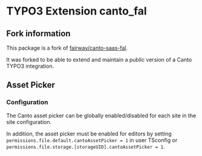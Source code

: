 # TYPO3 Extension canto_fal

## Fork information

This package is a fork of [fairway/canto-saas-fal](https://packagist.org/packages/fairway/canto-saas-fal).

It was forked to be able to extend and maintain a public version of a Canto TYPO3 integration.

## Asset Picker

### Configuration

The Canto asset picker can be globally enabled/disabled for each site
in the site configuration.

In addition, the asset picker must be enabled for editors
by setting `permissions.file.default.cantoAssetPicker = 1` in user TSconfig
or `permissions.file.storage.[storageUID].cantoAssetPicker = 1`.
